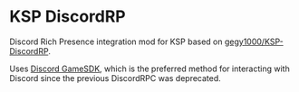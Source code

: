# KSP DiscordRP
Discord Rich Presence integration mod for KSP based on [gegy1000/KSP-DiscordRP](https://github.com/gegy1000/KSP-DiscordRP).

Uses [Discord GameSDK](https://discord.com/developers/docs/game-sdk/sdk-starter-guide), which is the preferred method for interacting with Discord since the previous DiscordRPC was deprecated.